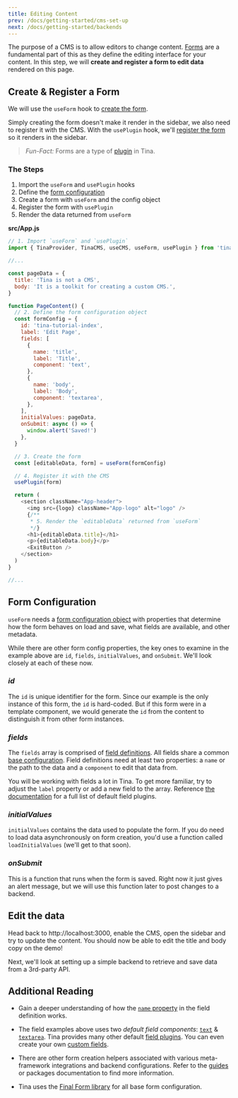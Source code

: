 ```yaml
---
title: Editing Content
prev: /docs/getting-started/cms-set-up
next: /docs/getting-started/backends
---
```


The purpose of a CMS is to allow editors to change content. [Forms](/docs/plugins/forms) are a fundamental part of this as they define the editing interface for your content. In this step, we will **create and register a form to edit data** rendered on this page.

## Create & Register a Form

We will use the `useForm` hook to [create the form](/docs/plugins/forms#creating-forms).

Simply creating the form doesn't make it render in the sidebar, we also need to register it with the CMS. With the `usePlugin` hook, we'll [register the form](/docs/plugins/forms#registering-forms) so it renders in the sidebar.

<!-- Todo provide explanation of why these are two steps -->

> _Fun-Fact:_ Forms are a type of [plugin](/docs/plugins) in Tina.

### The Steps

1. Import the `useForm` and `usePlugin` hooks
2. Define the [form configuration](/docs/plugins/forms#form-configuration)
3. Create a form with `useForm` and the config object
4. Register the form with `usePlugin`
5. Render the data returned from `useForm`

**src/App.js**

```js
// 1. Import `useForm` and `usePlugin`
import { TinaProvider, TinaCMS, useCMS, useForm, usePlugin } from 'tinacms'

//...

const pageData = {
  title: 'Tina is not a CMS',
  body: 'It is a toolkit for creating a custom CMS.',
}

function PageContent() {
  // 2. Define the form configuration object
  const formConfig = {
    id: 'tina-tutorial-index',
    label: 'Edit Page',
    fields: [
      {
        name: 'title',
        label: 'Title',
        component: 'text',
      },
      {
        name: 'body',
        label: 'Body',
        component: 'textarea',
      },
    ],
    initialValues: pageData,
    onSubmit: async () => {
      window.alert('Saved!')
    },
  }

  // 3. Create the form
  const [editableData, form] = useForm(formConfig)

  // 4. Register it with the CMS
  usePlugin(form)

  return (
    <section className="App-header">
      <img src={logo} className="App-logo" alt="logo" />
      {/**
       * 5. Render the `editableData` returned from `useForm`
       */}
      <h1>{editableData.title}</h1>
      <p>{editableData.body}</p>
      <ExitButton />
    </section>
  )
}

//...
```

## Form Configuration

`useForm` needs a [form configuration object](/docs/plugins/forms#form-configuration) with properties that determine how the form behaves on load and save, what fields are available, and other metadata.

While there are other form config properties, the key ones to examine in the example above are `id`, `fields`, `initialValues`, and `onSubmit`. We'll look closely at each of these now.

### _id_

The `id` is unique identifier for the form. Since our example is the only instance of this form, the `id` is hard-coded. But if this form were in a template component, we would generate the `id` from the content to distinguish it from other form instances.

### _fields_

The `fields` array is comprised of [field definitions](/docs/plugins/fields#field-definition). All fields share a common [base configuration](docs/plugins/fields#field-config). Field definitions need at least two properties: a `name` or the path to the data and a `component` to edit that data from.

You will be working with fields a lot in Tina. To get more familiar, try to adjust the `label` property or add a new field to the array. Reference [the documentation](/docs/plugins/fields) for a full list of default field plugins.

### _initialValues_

`initialValues` contains the data used to populate the form. If you do need to load data asynchronously on form creation, you'd use a function called `loadInitialValues` (we'll get to that soon).

### _onSubmit_

This is a function that runs when the form is saved. Right now it just gives an alert message, but we will use this function later to post changes to a backend.

## Edit the data

Head back to http://localhost:3000, enable the CMS, open the sidebar and try to update the content. You should now be able to edit the title and body copy on the demo!

Next, we'll look at setting up a simple backend to retrieve and save data from a 3rd-party API.

## Additional Reading

- Gain a deeper understanding of how the [`name` property](/docs/plugins/fields#name) in the field definition works.

- The field examples above uses two _default field components_: [`text`](/docs/plugins/fields/text) & [`textarea`](/docs/plugins/fields/textarea). Tina provides many other default [field plugins](/docs/plugins/fields). You can even create your own [custom fields](/docs/plugins/fields/custom-fields).

- There are other form creation helpers associated with various meta-framework integrations and backend configurations. Refer to the [guides](/guides) or packages documentation to find more information.

- Tina uses the [Final Form library](https://final-form.org/) for all base form configuration.
